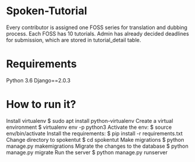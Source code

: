 # Spoken-Tutorial
Every contributor is assigned one FOSS series for translation and dubbing process. Each FOSS has 10 tutorials. Admin has already decided deadlines for submission, which are stored in tutorial_detail table.

# Requirements
Python 3.6
Django==2.0.3

# How to run it?
Install virtualenv $ sudo apt install python-virtualenv
Create a virtual environment $ virtualenv env -p python3
Activate the env: $ source env/bin/activate
Install the requirements: $ pip install -r requirements.txt
Change directory to spokentut $ cd spokentut
Make migrations $ python manage.py makemigrations
Migrate the changes to the database $ python manage.py migrate
Run the server $ python manage.py runserver
